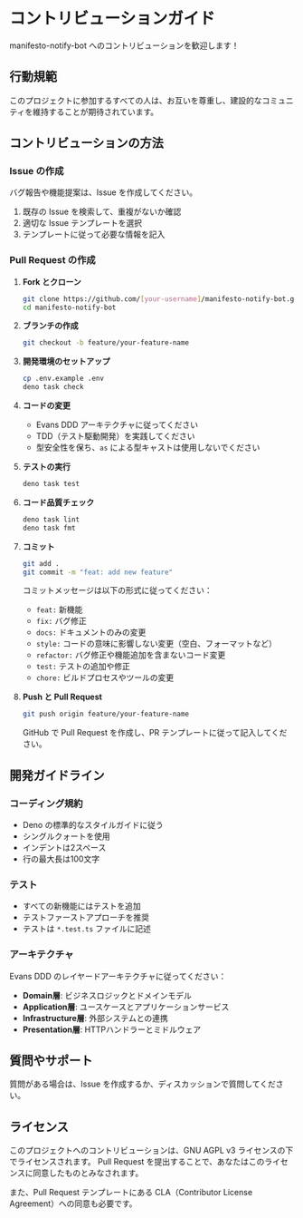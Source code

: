 # コントリビューションガイド

manifesto-notify-bot へのコントリビューションを歓迎します！

## 行動規範

このプロジェクトに参加するすべての人は、お互いを尊重し、建設的なコミュニティを維持することが期待されています。

## コントリビューションの方法

### Issue の作成

バグ報告や機能提案は、Issue を作成してください。

1. 既存の Issue を検索して、重複がないか確認
2. 適切な Issue テンプレートを選択
3. テンプレートに従って必要な情報を記入

### Pull Request の作成

1. **Fork とクローン**
   ```bash
   git clone https://github.com/[your-username]/manifesto-notify-bot.git
   cd manifesto-notify-bot
   ```

2. **ブランチの作成**
   ```bash
   git checkout -b feature/your-feature-name
   ```

3. **開発環境のセットアップ**
   ```bash
   cp .env.example .env
   deno task check
   ```

4. **コードの変更**
   - Evans DDD アーキテクチャに従ってください
   - TDD（テスト駆動開発）を実践してください
   - 型安全性を保ち、`as` による型キャストは使用しないでください

5. **テストの実行**
   ```bash
   deno task test
   ```

6. **コード品質チェック**
   ```bash
   deno task lint
   deno task fmt
   ```

7. **コミット**
   ```bash
   git add .
   git commit -m "feat: add new feature"
   ```

   コミットメッセージは以下の形式に従ってください：
   - `feat:` 新機能
   - `fix:` バグ修正
   - `docs:` ドキュメントのみの変更
   - `style:` コードの意味に影響しない変更（空白、フォーマットなど）
   - `refactor:` バグ修正や機能追加を含まないコード変更
   - `test:` テストの追加や修正
   - `chore:` ビルドプロセスやツールの変更

8. **Push と Pull Request**
   ```bash
   git push origin feature/your-feature-name
   ```

   GitHub で Pull Request を作成し、PR テンプレートに従って記入してください。

## 開発ガイドライン

### コーディング規約

- Deno の標準的なスタイルガイドに従う
- シングルクォートを使用
- インデントは2スペース
- 行の最大長は100文字

### テスト

- すべての新機能にはテストを追加
- テストファーストアプローチを推奨
- テストは `*.test.ts` ファイルに記述

### アーキテクチャ

Evans DDD のレイヤードアーキテクチャに従ってください：

- **Domain層**: ビジネスロジックとドメインモデル
- **Application層**: ユースケースとアプリケーションサービス
- **Infrastructure層**: 外部システムとの連携
- **Presentation層**: HTTPハンドラーとミドルウェア

## 質問やサポート

質問がある場合は、Issue を作成するか、ディスカッションで質問してください。

## ライセンス

このプロジェクトへのコントリビューションは、GNU AGPL v3 ライセンスの下でライセンスされます。 Pull
Request を提出することで、あなたはこのライセンスに同意したものとみなされます。

また、Pull Request テンプレートにある CLA（Contributor License Agreement）への同意も必要です。
